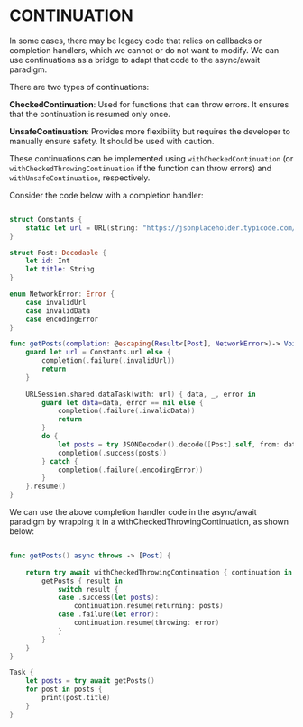 # CONTINUATION

In some cases, there may be legacy code that relies on callbacks or completion handlers, which we cannot or do not want to modify. We can use continuations as a bridge to adapt that code to the async/await paradigm.

There are two types of continuations:

**CheckedContinuation**: Used for functions that can throw errors. It ensures that the continuation is resumed only once.

**UnsafeContinuation**: Provides more flexibility but requires the developer to manually ensure safety. It should be used with caution.

These continuations can be implemented using ```withCheckedContinuation``` (or ```withCheckedThrowingContinuation``` if the function can throw errors) and ```withUnsafeContinuation```, respectively.

Consider the code below with a completion handler:

```swift

struct Constants {
    static let url = URL(string: "https://jsonplaceholder.typicode.com/posts")
}

struct Post: Decodable {
    let id: Int
    let title: String
}

enum NetworkError: Error {
    case invalidUrl
    case invalidData
    case encodingError
}

func getPosts(completion: @escaping(Result<[Post], NetworkError>)-> Void) {
    guard let url = Constants.url else {
        completion(.failure(.invalidUrl))
        return
    }
    
    URLSession.shared.dataTask(with: url) { data, _, error in
        guard let data=data, error == nil else {
            completion(.failure(.invalidData))
            return
        }
        do {
            let posts = try JSONDecoder().decode([Post].self, from: data)
            completion(.success(posts))
        } catch {
            completion(.failure(.encodingError))
        }
    }.resume()
}

```

We can use the above completion handler code in the async/await paradigm by wrapping it in a withCheckedThrowingContinuation, as shown below:

```swift

func getPosts() async throws -> [Post] {
    
    return try await withCheckedThrowingContinuation { continuation in
        getPosts { result in
            switch result {
            case .success(let posts):
                continuation.resume(returning: posts)
            case .failure(let error):
                continuation.resume(throwing: error)
            }
        }
    }
}

Task {
    let posts = try await getPosts()
    for post in posts {
        print(post.title)
    }
}

```